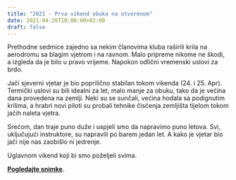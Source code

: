 ```yaml
---
title: "2021 - Prva vikend obuka na otvorenom"
date: 2021-04-26T10:00:00+02:00
draft: false
---
```


Prethodne sedmice zajedno sa nekim članovima kluba raširili krila na
aerodromu sa blagim vjetrom i na ravnom. Malo pripreme nikome ne škodi, a izgleda da je bilo u pravo vrijeme.
Napokon odlični vremenski uslovi za brdo.

Jači sjeverni vjetar je bio poprilično stabilan tokom vikenda (24. i 25. Apr).
Termički uslovi su bili idealni za let, malo manje za obuku, tako da je
većina dana provedena na zemlji. Neki su se sunčali, većina hodala sa podignutim krilima, a hrabri novi piloti
su probali tehnike čisćenja zemljišta tijelom tokom jačih naleta vjetra.

Srećom, dan traje puno duže i uspjeli smo da napravimo puno letova. Svi, uključujući instruktore, su napravili
po barem jedan let. A kako je vjetar bio jači nije nas zaobišlo ni jedrenje.

Uglavnom vikend koji bi smo poželjeli svima.

**[Pogledajte snimke](https://photos.google.com/share/AF1QipNqwNZFnmKQh_QANp0mf4axcf-Yqprh0dFL6RWFwBxb-ZmIo1ghvgfC990miEWnkQ/photo/AF1QipPioySRfU0ou-CGGfHmXJ5I2YiVS_gp6epkee9K?key=QVNHaVA0YmVZYm13Mzlhd0ZOQ0ZmMkdqNWU0aTJn)**.
